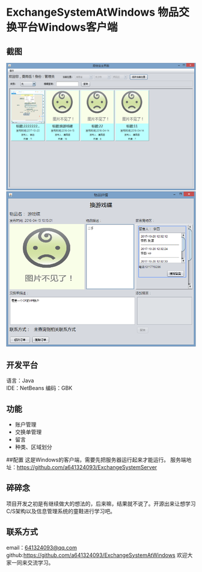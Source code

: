# ExchangeSystemAtWindows 物品交换平台Windows客户端

## 截图
![主菜单](https://github.com/a641324093/ExchangeSystemAtWindows/raw/master/mdImg/main_menu.png)
![详情界面](https://github.com/a641324093/ExchangeSystemAtWindows/raw/master/mdImg/show_frame.png)
## 开发平台
语言：Java  
IDE：NetBeans 
编码：GBK

## 功能
 - 账户管理
 - 交换单管理
 - 留言
 - 种类、区域划分
 
 ##配置
 这是Windows的客户端，需要先把服务器运行起来才能运行。
 服务端地址：https://github.com/a641324093/ExchangeSystemServer

 
## 碎碎念
项目开发之初是有继续做大的想法的，后来嘛，结果就不说了。开源出来让想学习C/S架构以及信息管理系统的童鞋进行学习吧。


## 联系方式
email：641324093@qq.com  
github:https://github.com/a641324093/ExchangeSystemAtWindows
欢迎大家一同来交流学习。



